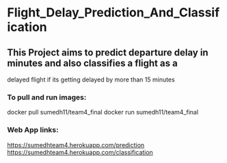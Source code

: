 # Flight_Delay_Prediction_And_Classification
## This Project aims to predict departure delay in minutes and also classifies a flight as a 
delayed flight if its getting delayed by more than 15 minutes   

### To pull and run images: 
docker pull sumedh11/team4_final
docker run sumedh11/team4_final

### Web App links:
https://sumedhteam4.herokuapp.com/prediction
https://sumedhteam4.herokuapp.com/classification
